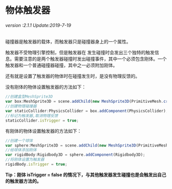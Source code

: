 # 物体触发器

###### *version :2.1.1   Update:2019-7-19*

碰撞器是触发器的载体，而触发器只是碰撞器身上的一个属性。

触发器不受物理引擎控制，但是触发器在 发生碰撞时会发出三个独特的触发信息。需要注意的是两个触发器碰撞时发出碰撞事件，其中一个必须包含刚体。一个触发器和一个普通碰撞器碰撞，其中之一必须附加刚体。

还有就是设置了触发器的物体时在碰撞发生时，是没有物理反馈的。

没有刚体的物体设置触发器的方法如下：

```typescript
//创建盒型MeshSprite3D
var box:MeshSprite3D = scene.addChild(new MeshSprite3D(PrimitiveMesh.createBox(sX, sY, sZ))) as MeshSprite3D;
//创建物理碰撞器
var staticCollider:PhysicsCollider = box.addComponent(PhysicsCollider);
//标记为触发器,取消物理反馈
staticCollider.isTrigger = true;
```

有刚体的物体设置触发器的方法如下：

```typescript
//创建一个球体
var sphere:MeshSprite3D = scene.addChild(new MeshSprite3D(PrimitiveMesh.createSphere(radius))) as MeshSprite3D;
//给球体添加刚体
var rigidBody:Rigidbody3D = sphere.addComponent(Rigidbody3D);
//将刚体设置为触发器
rigidBody.isTrigger = true;
```

**Tip：刚体 isTrigger = false 的情况下，与其他触发器发生碰撞也是会触发出自己的触发器方法的。**

